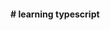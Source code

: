 <!DOCTYPE html>
<html lang="en">
<head>
    <meta charset="UTF-8">
    <meta http-equiv="X-UA-Compatible" content="IE=edge">
    <link rel="stylesheet" href="/css/404.css">
    <meta name="viewport" content="width=device-width, initial-scale=1.0">
    <title>Document</title>
</head>
<body>
  <h4># learning typescript</h4>
</body>
</html>
